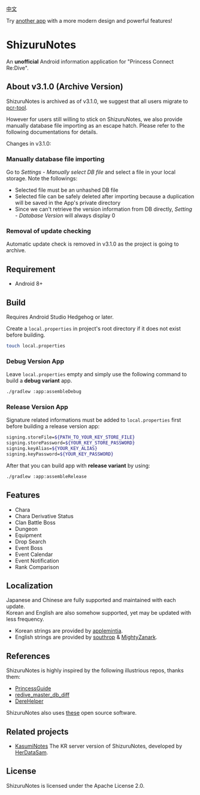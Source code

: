 [中文](README_CN.md)

Try [another app](https://github.com/wthee/pcr-tool) with a more modern design and powerful features!

# ShizuruNotes

An **unofficial** Android information application for "Princess Connect Re:Dive".

## About v3.1.0 (Archive Version)

ShizuruNotes is archived as of v3.1.0, we suggest that all users migrate to [pcr-tool](https://github.com/wthee/pcr-tool).

However for users still willing to stick on ShizuruNotes, we also provide manually database file importing as an escape hatch. Please refer to the following documentations for details.

Changes in v3.1.0:

### Manually database file importing

Go to *Settings - Manually select DB file* and select a file in your local storage. Note the followings:

- Selected file must be an unhashed DB file
- Selected file can be safely deleted after importing because a duplication will be saved in the App's private directory
- Since we can't retrieve the version information from DB directly, *Setting - Database Version* will always display 0

### Removal of update checking

Automatic update check is removed in v3.1.0 as the project is going to archive.

## Requirement

* Android 8+

## Build

Requires Android Studio Hedgehog or later.  

Create a `local.properties` in project's root directory if it does not exist before building.

```bash
touch local.properties
```

### Debug Version App

Leave `local.properties` empty and simply use the following command to build a **debug variant** app.

```bash
./gradlew :app:assembleDebug
```

### Release Version App

Signature related informations must be added to `local.properties` first before building a release version app:

```bash
signing.storeFile=${PATH_TO_YOUR_KEY_STORE_FILE}
signing.storePassword=${YOUR_KEY_STORE_PASSWORD}
signing.keyAlias=${YOUR_KEY_ALIAS}
signing.keyPassword=${YOUR_KEY_PASSWORD}
```

After that you can build app with **release variant** by using:

```bash
./gradlew :app:assembleRelease
```

## Features

* Chara
* Chara Derivative Status
* Clan Battle Boss
* Dungeon
* Equipment
* Drop Search
* Event Boss
* Event Calendar
* Event Notification
* Rank Comparison

## Localization

Japanese and Chinese are fully supported and maintained with each update.  
Korean and English are also somehow supported, yet may be updated with less frequency.  

* Korean strings are provided by [applemintia](https://twitter.com/_applemintia).  
* English strings are provided by [southrop](https://github.com/southrop) & [MightyZanark](https://github.com/MightyZanark).

## References

ShizuruNotes is highly inspired by the following illustrious repos, thanks them:

* [PrincessGuide](https://github.com/superk589/PrincessGuide)
* [redive_master_db_diff](https://github.com/esterTion/redive_master_db_diff)
* [DereHelper](https://github.com/Lazyeraser/DereHelper)

ShizuruNotes also uses [these](OPENSOURCE.md) open source software.

## Related projects

* [KasumiNotes](https://github.com/HerDataSam/KasumiNotes) The KR server version of ShizuruNotes, developed by [HerDataSam](https://github.com/HerDataSam).

## License

ShizuruNotes is licensed under the Apache License 2.0.
